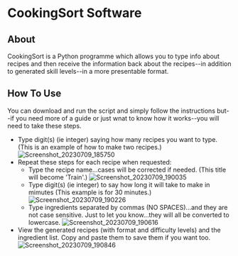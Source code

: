# CookingSort Software

## About

CookingSort is a Python programme which allows you to type info about recipes and then receive the information back about the recipes--in addition to generated skill levels--in a more presentable format.

## How To Use

You can download and run the script and simply follow the instructions but--if you need more of a guide or just wnat to know how it works--you will need to take these steps.

+ Type digit(s) (ie integer) saying how many recipes you want to type. (This is an example of how to make two recipes.)
  ![Screenshot_20230709_185750](https://github.com/DelacorteClock/PyOne/assets/123141973/76d980de-e5ab-4f09-8780-d12aeefc5e4a)
+ Repeat these steps for each recipe when requested:
	+ Type the recipe name...cases will be corrected if needed. (This title will become 'Train'.)
          ![Screenshot_20230709_190035](https://github.com/DelacorteClock/PyOne/assets/123141973/e23b5a0e-ed1f-4ce4-ba26-11f9302e33ef)
	+ Type digit(s) (ie integer) to say how long it will take to make in mimutes (This example is for 30 minutes.)
          ![Screenshot_20230709_190226](https://github.com/DelacorteClock/PyOne/assets/123141973/ab27eb53-deda-40a9-9f49-db852f979795)
	+ Type ingredients separated by commas (NO SPACES)...and they are not case sensitive. Just to let you know...they will all be converted to lowercase.
          ![Screenshot_20230709_190616](https://github.com/DelacorteClock/PyOne/assets/123141973/ce08af04-27dd-43ba-add8-ccac7f14e10c)
+ View the generated recipes (with format and difficulty levels) and the ingredient list. Copy and paste them to save them if you want too.
  ![Screenshot_20230709_190846](https://github.com/DelacorteClock/PyOne/assets/123141973/051bbee4-2309-4932-98d8-533d8758fba9)
